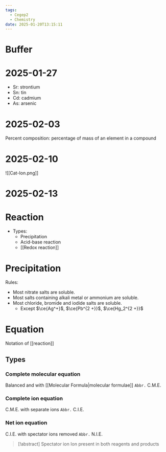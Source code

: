 ```yaml
---
tags:
  - Cegep2
  - Chemistry
date: 2025-01-20T13:15:11
---
```


# Buffer

# 2025-01-27

- Sr: strontium
- Sn: tin
- Cd: cadmium
- As: arsenic

# 2025-02-03

Percent composition: percentage of mass of an element in a compound

# 2025-02-10

![[Cat-Ion.png]]

# 2025-02-13

# Reaction

- Types:
	- Precipitation
	- Acid-base reaction
	- [[Redox reaction]]

# Precipitation

Rules:

- Most nitrate salts are soluble.
- Most salts containing alkali metal or ammonium are soluble.
- Most chloride, bromide and iodide salts are soluble.
	- Except $\ce{Ag^+}$, $\ce{Pb^{2 +}}$, $\ce{Hg_2^{2 +}}$

# Equation

Notation of [[reaction]]

## Types

### Complete molecular equation

Balanced and with [[Molecular Formula|molecular formulae]]
`Abbr.` C.M.E.

### Complete ion equation

C.M.E. with separate ions
`Abbr.` C.I.E.

### Net ion equation

C.I.E. with spectator ions removed
`Abbr.` N.I.E.

> [!abstract] Spectator ion
> Ion present in both reagents and products
